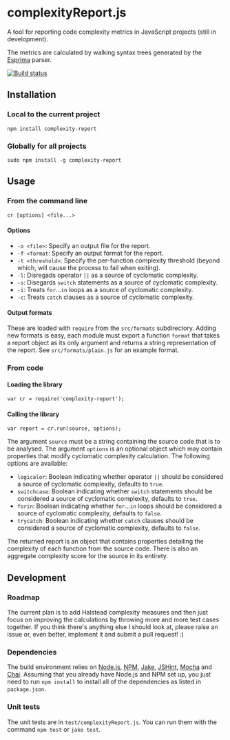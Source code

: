 # complexityReport.js

A tool for reporting code complexity metrics in JavaScript projects
(still in development).

The metrics are calculated by walking syntax trees
generated by the [Esprima] parser.

[![Build status][ci-image]][ci-status]

## Installation

### Local to the current project

```
npm install complexity-report
```

### Globally for all projects

```
sudo npm install -g complexity-report
```

## Usage

### From the command line

```
cr [options] <file...>
```

#### Options

* `-o <file>`: Specify an output file for the report.
* `-f <format`: Specify an output format for the report.
* `-t <threshold>`: Specify the per-function complexity threshold
  (beyond which, will cause the process to fail when exiting).
* `-l`: Disregads operator `||` as a source of cyclomatic complexity.
* `-s`: Disegards `switch` statements as a source of cyclomatic complexity.
* `-i`: Treats `for`...`in` loops as a source of cyclomatic complexity.
* `-c`: Treats `catch` clauses as a source of cyclomatic complexity.

#### Output formats

These are loaded with `require` from the `src/formats` subdirectory.
Adding new formats is easy,
each module must export a function `format`
that takes a report object as its only argument
and returns a string representation of the report.
See `src/formats/plain.js` for an example format.

### From code

#### Loading the library

```
var cr = require('complexity-report');
```

#### Calling the library

```
var report = cr.run(source, options);
```

The argument `source` must be a string
containing the source code that is to be analysed.
The argument `options` is an optional object
which may contain properties that modify
cyclomatic complexity calculation.
The following options are available:

* `logicalor`: Boolean indicating whether operator `||`
  should be considered a source of cyclomatic complexity,
  defaults to `true`.
* `switchcase`: Boolean indicating whether `switch` statements 
  should be considered a source of cyclomatic complexity,
  defaults to `true`.
* `forin`: Boolean indicating whether `for`...`in` loops
  should be considered a source of cyclomatic complexity,
  defaults to `false`.
* `trycatch`: Boolean indicating whether `catch` clauses
  should be considered a source of cyclomatic complexity,
  defaults to `false`.

The returned report is an object
that contains properties detailing the complexity
of each function from the source code.
There is also an aggregate complexity score
for the source in its entirety.

## Development

### Roadmap

The current plan is
to add Halstead complexity measures
and then just focus on improving the calculations
by throwing more and more test cases together.
If you think there's anything else I should look at,
please raise an issue or,
even better, implement it and submit a pull request! :)

### Dependencies

The build environment relies on
[Node.js][node],
[NPM],
[Jake],
[JSHint],
[Mocha] and
[Chai].
Assuming that you already have Node.js and NPM set up,
you just need to run `npm install`
to install all of the dependencies
as listed in `package.json`.

### Unit tests

The unit tests are in `test/complexityReport.js`. You can run them with the
command `npm test` or `jake test`.

[ci-image]: https://secure.travis-ci.org/philbooth/complexityReport.js.png?branch=master
[ci-status]: http://travis-ci.org/#!/philbooth/complexityReport.js
[esprima]: http://esprima.org/
[node]: http://nodejs.org/
[npm]: https://npmjs.org/
[jake]: https://github.com/mde/jake
[jshint]: https://github.com/jshint/node-jshint
[mocha]: http://visionmedia.github.com/mocha
[chai]: http://chaijs.com/

